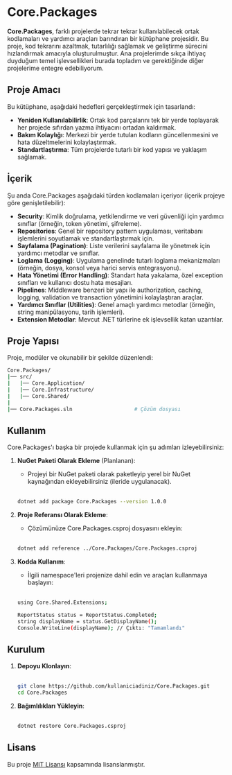 # Core.Packages

**Core.Packages**, farklı projelerde tekrar tekrar kullanılabilecek ortak kodlamaları ve yardımcı araçları barındıran bir kütüphane projesidir. Bu proje, kod tekrarını azaltmak, tutarlılığı sağlamak ve geliştirme sürecini hızlandırmak amacıyla oluşturulmuştur. Ana projelerimde sıkça ihtiyaç duyduğum temel işlevsellikleri burada topladım ve gerektiğinde diğer projelerime entegre edebiliyorum.

## Proje Amacı

Bu kütüphane, aşağıdaki hedefleri gerçekleştirmek için tasarlandı:
- **Yeniden Kullanılabilirlik**: Ortak kod parçalarını tek bir yerde toplayarak her projede sıfırdan yazma ihtiyacını ortadan kaldırmak.
- **Bakım Kolaylığı**: Merkezi bir yerde tutulan kodların güncellenmesini ve hata düzeltmelerini kolaylaştırmak.
- **Standartlaştırma**: Tüm projelerde tutarlı bir kod yapısı ve yaklaşım sağlamak.

## İçerik

Şu anda Core.Packages aşağıdaki türden kodlamaları içeriyor (içerik projeye göre genişletilebilir):
- **Security**: Kimlik doğrulama, yetkilendirme ve veri güvenliği için yardımcı sınıflar (örneğin, token yönetimi, şifreleme).
- **Repositories**: Genel bir repository pattern uygulaması, veritabanı işlemlerini soyutlamak ve standartlaştırmak için.
- **Sayfalama (Pagination)**: Liste verilerini sayfalama ile yönetmek için yardımcı metodlar ve sınıflar.
- **Loglama (Logging)**: Uygulama genelinde tutarlı loglama mekanizmaları (örneğin, dosya, konsol veya harici servis entegrasyonu).
- **Hata Yönetimi (Error Handling)**: Standart hata yakalama, özel exception sınıfları ve kullanıcı dostu hata mesajları.
- **Pipelines**: Middleware benzeri bir yapı ile authorization, caching, logging, validation ve transaction yönetimini kolaylaştıran araçlar.
- **Yardımcı Sınıflar (Utilities)**: Genel amaçlı yardımcı metodlar (örneğin, string manipülasyonu, tarih işlemleri).
- **Extension Metodlar**: Mevcut .NET türlerine ek işlevsellik katan uzantılar.

## Proje Yapısı

Proje, modüler ve okunabilir bir şekilde düzenlendi:

```bash
Core.Packages/
|── src/
|   |── Core.Application/       
|   |── Core.Infrastructure/    
|   |── Core.Shared/
|
|── Core.Packages.sln                    # Çözüm dosyası
```

## Kullanım

Core.Packages'ı başka bir projede kullanmak için şu adımları izleyebilirsiniz:

1. **NuGet Paketi Olarak Ekleme** (Planlanan):
   - Projeyi bir NuGet paketi olarak paketleyip yerel bir NuGet kaynağından ekleyebilirsiniz (ileride uygulanacak).
   <br><br>
   ```bash
   dotnet add package Core.Packages --version 1.0.0
   ```
   
2. **Proje Referansı Olarak Ekleme**:
   - Çözümünüze Core.Packages.csproj dosyasını ekleyin:
   <br><br>
   ```bash
   dotnet add reference ../Core.Packages/Core.Packages.csproj
   ```

3. **Kodda Kullanım**:
   - İlgili namespace'leri projenize dahil edin ve araçları kullanmaya başlayın:
   <br><br>
   ```bash
   using Core.Shared.Extensions;

   ReportStatus status = ReportStatus.Completed;
   string displayName = status.GetDisplayName(); 
   Console.WriteLine(displayName); // Çıktı: "Tamamlandı"
   ```
   
## Kurulum

1. **Depoyu Klonlayın**:
   <br><br>
   ```bash
   git clone https://github.com/kullaniciadiniz/Core.Packages.git
   cd Core.Packages

3. **Bağımlılıkları Yükleyin**:
   <br><br>
   ```bash
   dotnet restore Core.Packages.csproj

## Lisans

Bu proje [MIT Lisansı](https://opensource.org/licenses/MIT) kapsamında lisanslanmıştır.

